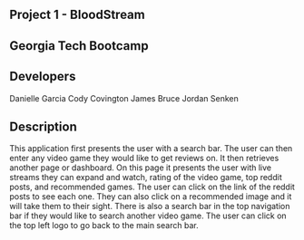 ## Project 1 - BloodStream
## Georgia Tech Bootcamp
## Developers
Danielle Garcia 
Cody Covington
James Bruce 
Jordan Senken

## Description
This application first presents the user with a search bar. The user can then enter any video game they would like to get reviews on. It then retrieves another page or dashboard. On this page it presents the user with live streams they can expand and watch, rating of the video game, top reddit posts, and recommended games. The user can click on  the link of the reddit posts to see each one. They can also click on a recommended image and it will take them to their sight. There is also a search bar in the top navigation bar if they would like to search another video game. The user can click on the top left logo to go back to the main search bar.
